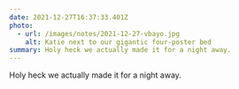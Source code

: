 ```yaml
---
date: 2021-12-27T16:37:33.401Z
photo:
  - url: /images/notes/2021-12-27-vbayo.jpg
    alt: Katie next to our gigantic four-poster bed
summary: Holy heck we actually made it for a night away.
---
```

Holy heck we actually made it for a night away. 

